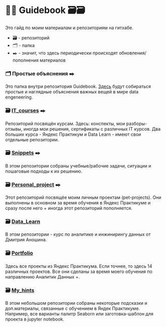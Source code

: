 # 👩‍💻 Guidebook 🗃️🗃️

Это гайд по моим материалам и репозиториям на гитхабе. 

- 🗃️ - репозиторий
- 🗂️ - папка
- ✒️ - значит, что здесь периодически происходят обновления/пополнения материалов

  
### 🗂️ Простые объяснения ✒️ 

Это папка внутри репозитория Guidebook. [Здесь](https://github.com/Malakhova-Natalya/Guidebook/tree/main/Simple_explanations) будут собираться простые и наглядные объяснения важных вещей в мире data engeneering.  



### 🗃️ [IT_courses](https://github.com/Malakhova-Natalya/IT_courses) ✒️ 
Репозиторий посвящён курсам. Здесь: конспекты, мои разборы-отзывы, иногда мои решения, сертификаты с различных IT курсов. Два больших курса - Яндекс Практикум и Data Learn - имеют свои отдельные репозитории.


### 🗃️ [Snippets](https://github.com/Malakhova-Natalya/Snippets) ✒️ 
В этом репозитории собраны учебные/рабочие задачи, ситуации и пошаговые подходы к их решению.


### 🗃️ [Personal_project](https://github.com/Malakhova-Natalya/Personal_project) ✒️ 
Этот репозиторий посвящёе моим личным проектам (pet-projects). Они выполнены в основном за время обучения в Яндекс Практикуме и сразу после него + иногда этот репозиторий пополняется.


### 🗃️ [Data_Learn](https://github.com/Malakhova-Natalya/Data_Learn)
В этом репозитории - курс по аналитике и инжинирингу данных от Дмитрия Аношина.


### 🗃️ [Portfolio](https://github.com/Malakhova-Natalya/Portfolio)
Здесь все проекты из Яндекс Практикума. Если точнее, то здесь 14 различных проектов. Все они сделаны за время моего обучения по направлению Аналитик Данных +.


### 🗃️ [My_hints](https://github.com/Malakhova-Natalya/My_hints)
В этом небольшом репозитории собраны некоторые подсказки и доп.материалы, связанные с обучением в Яндек Практикуме. Например, все варианты палитр Seaborn или заготовка-шаблон для проекта в jupyter notebook.

